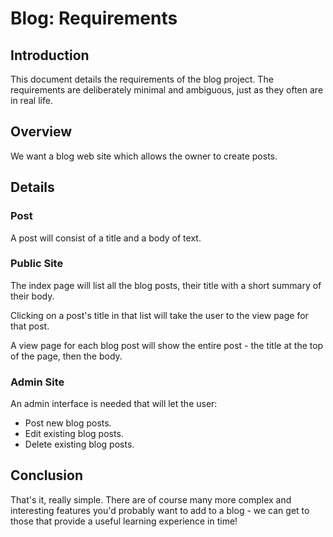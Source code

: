 # Blog: Requirements

## Introduction

This document details the requirements of the blog project.  The requirements are deliberately minimal and ambiguous, just as they often are in real life.

## Overview

We want a blog web site which allows the owner to create posts.

## Details

### Post

A post will consist of a title and a body of text.

### Public Site

The index page will list all the blog posts, their title with a short summary of their body.

Clicking on a post's title in that list will take the user to the view page for that post.

A view page for each blog post will show the entire post - the title at the top of the page, then the body.

### Admin Site

An admin interface is needed that will let the user:

* Post new blog posts.
* Edit existing blog posts.
* Delete existing blog posts.

## Conclusion

That's it, really simple.  There are of course many more complex and interesting features you'd probably want to add to a blog - we can get to those that provide a useful learning experience in time!
